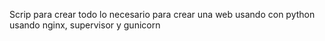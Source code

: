 Scrip para crear todo lo necesario para crear una web usando con python usando nginx, supervisor y gunicorn
